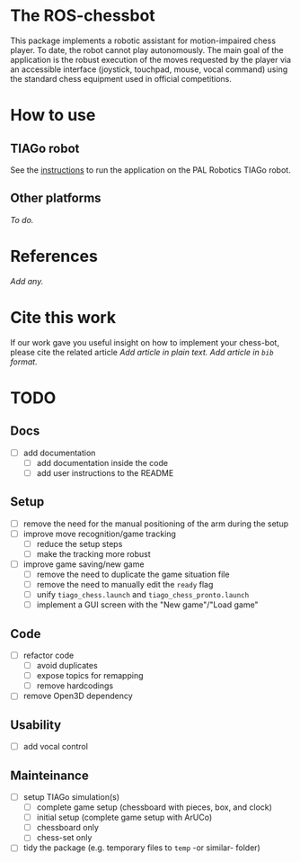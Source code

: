 # The ROS-chessbot

This package implements a robotic assistant for motion-impaired chess player. To date, the robot cannot play autonomously. The main goal of the application is the robust execution of the moves requested by the player via an accessible interface (joystick, touchpad, mouse, vocal command) using the standard chess equipment used in official competitions.

# How to use

## TIAGo robot

See the [instructions](docs/TIAGo_instructions.md) to run the application on the PAL Robotics TIAGo robot.

## Other platforms

_To do._

# References

_Add any._

# Cite this work

If our work gave you useful insight on how to implement your chess-bot, please cite the related article
_Add article in plain text._
_Add article in `bib` format._

# TODO

## Docs

- [ ] add documentation
  - [ ] add documentation inside the code
  - [ ] add user instructions to the README

## Setup

- [ ] remove the need for the manual positioning of the arm during the setup
- [ ] improve move recognition/game tracking
  - [ ] reduce the setup steps
  - [ ] make the tracking more robust
- [ ] improve game saving/new game
  - [ ] remove the need to duplicate the game situation file
  - [ ] remove the need to manually edit the `ready` flag
  - [ ] unify `tiago_chess.launch` and `tiago_chess_pronto.launch`
  - [ ] implement a GUI screen with the "New game"/"Load game"

## Code

- [ ] refactor code
  - [ ] avoid duplicates
  - [ ] expose topics for remapping
  - [ ] remove hardcodings
- [ ] remove Open3D dependency

## Usability

- [ ] add vocal control

## Mainteinance

- [ ] setup TIAGo simulation(s)
  - [ ] complete game setup (chessboard with pieces, box, and clock)
  - [ ] initial setup (complete game setup with ArUCo)
  - [ ] chessboard only
  - [ ] chess-set only
- [ ] tidy the package (e.g. temporary files to `temp` -or similar- folder)
